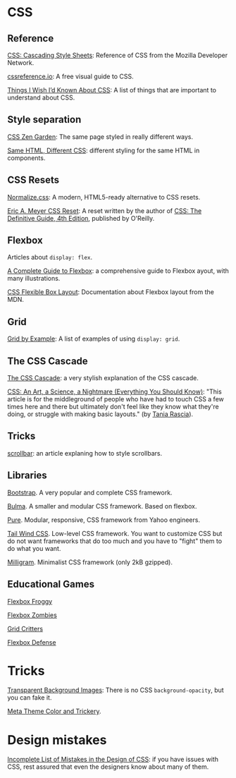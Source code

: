 # CSS

## Reference

[CSS: Cascading Style Sheets](https://developer.mozilla.org/en-US/docs/Web/CSS): Reference of CSS from the Mozilla Developer Network.

[cssreference.io](https://cssreference.io/): A free visual guide to CSS.

[Things I Wish I’d Known About CSS](https://cssfordesigners.com/articles/things-i-wish-id-known-about-css): A list of
things that are important to understand about CSS.


## Style separation

[CSS Zen Garden](http://www.csszengarden.com/): The same page styled in really different ways.

[Same HTML, Different CSS](https://ishadeed.com/article/same-html-different-css/): different styling for the same HTML in components.


## CSS Resets

[Normalize.css](https://necolas.github.io/normalize.css/): A modern, HTML5-ready alternative to CSS resets.

[Eric A. Meyer CSS Reset](https://meyerweb.com/eric/tools/css/reset/): A reset written by the author of [CSS: The Definitive Guide, 4th Edition](https://meyerweb.com/eric/books/css-tdg/), published by O'Reilly.


## Flexbox

Articles about ``display: flex``.

[A Complete Guide to Flexbox](https://css-tricks.com/snippets/css/a-guide-to-flexbox/): a comprehensive guide to Flexbox ayout, with many illustrations.

[CSS Flexible Box Layout](https://developer.mozilla.org/en-US/docs/Web/CSS/CSS_Flexible_Box_Layout): Documentation about Flexbox layout from the MDN.


## Grid

[Grid by Example](https://gridbyexample.com/examples/): A list of examples of using ``display: grid``.


## The CSS Cascade

[The CSS Cascade](https://wattenberger.com/blog/css-cascade): a very stylish explanation of the CSS cascade.

[CSS: An Art, a Science, a Nightmare (Everything You Should Know)](https://www.taniarascia.com/overview-of-css-concepts/): "This article is for the middleground of people who have had to touch CSS a few times here and there but ultimately don't feel like they know what they're doing, or struggle with making basic layouts." (by [Tania Rascia](https://www.taniarascia.com/)).


## Tricks

[scrollbar](https://css-tricks.com/almanac/properties/s/scrollbar/): an article explaning how to style scrollbars.


## Libraries

[Bootstrap](https://getbootstrap.com/). A very popular and complete CSS framework. 

[Bulma](https://bulma.io/). A smaller and modular CSS framework. Based on flexbox.

[Pure](https://purecss.io/). Modular, responsive, CSS framework from Yahoo engineers.

[Tail Wind CSS](https://tailwindcss.com/). Low-level CSS framework. You want to customize CSS but do not want frameworks that do too much and you have to "fight" them to do what you want.

[Milligram](https://milligram.io/). Minimalist CSS framework (only 2kB gzipped).


## Educational Games

[Flexbox Froggy](https://flexboxfroggy.com/)

[Flexbox Zombies](https://mastery.games/p/flexbox-zombies)

[Grid Critters](https://gridcritters.com/)

[Flexbox Defense](http://www.flexboxdefense.com/)


# Tricks

[Transparent Background Images](https://css-tricks.com/snippets/css/transparent-background-images/): There is no CSS ``background-opacity``, but you can fake it.

[Meta Theme Color and Trickery](https://css-tricks.com/meta-theme-color-and-trickery/).


# Design mistakes

[Incomplete List of Mistakes in the Design of CSS](https://wiki.csswg.org/ideas/mistakes): if
you have issues with CSS, rest assured that even the designers know about many of them.
